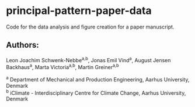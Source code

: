 # principal-pattern-paper-data
Code for the data analysis and figure creation for a paper manuscript.


## Authors:
Leon Joachim Schwenk-Nebbe<sup>a,b</sup>, Jonas Emil Vind<sup>a</sup>, August Jensen Backhaus<sup>a</sup>, Marta Victoria<sup>a,b</sup>, Martin Greiner<sup>a,b</sup>

<sup>a</sup> Department of Mechanical and Production Engineering, Aarhus University, Denmark<br>
<sup>b</sup> iClimate - Interdisciplinary Centre for Climate Change, Aarhus University, Denmark
